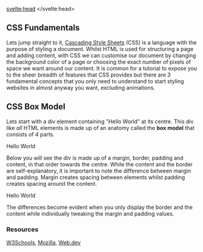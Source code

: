 <script>
import RGB from "$lib/RGB.svelte";
</script>

<svelte:head>
	<title>CSS Fundamentals | Sergen Karaoglan</title>
	<meta name="description" content="Learn the fundamentals of CSS" />
</svelte:head>

<article class="max-sm:mx-4 prose lg:prose-xl m-auto pt-16">

# CSS Fundamentals

Lets jump straight to it, [Cascading Style Sheets](https://en.wikipedia.org/wiki/CSS) (CSS) is a language with the purpose of styling a document. Whilst HTML is used for structuring a page and adding content, with CSS we can customise our document by changing the background color of a page or choosing the exact number of pixels of space we want around our content. It is common for a tutorial to expose you to the sheer breadth of features that CSS provides but there are 3 fundamental concepts that you only need to understand to start styling websites in almost anyway you want, excluding animations.

## CSS Box Model
Lets start with a div element containing "Hello World" at its centre. This div like *all* HTML elements is made up of an anatomy called the **box model** that consists of 4 parts.

<div class="h-48 w-48 mx-auto flex-center">Hello World</div>

Below you will see the div is made up of a <span class="text-blue-700">margin</span>, <span class="text-blue-600">border</span>, <span class="text-blue-500">padding</span> and <span class="text-blue-400">content</span>, in that order towards the centre. While the content and the border are self-explanatory, it is important to note the difference between margin and padding. Margin creates spacing between elements whilst padding creates spacing around the content.

<div class="h-48 w-48 bg-blue-700 mx-auto flex-center ">
	<div class="h-40 w-40 bg-blue-600 mx-auto flex-center">
		<div class="h-36 w-36 bg-blue-500 mx-auto flex-center">
			<div class="h-28 w-28 bg-blue-400 mx-auto flex-center text-white">Hello World</div>
		</div>
	</div>
</div>

The differences become evident when you only display the border and the content while individually tweaking the margin and padding values.

<!-- <div class="grid grid-cols-2"><div class="border-4 h-32 w-32 flex-center p-20 mx-auto">Hello World</div>
<div class="border-4 h-32 w-32 flex-center mt-12 mx-auto">Hello World</div></div> -->


### Resources
[W3Schools](https://www.w3schools.com/css/),
[Mozilla](https://developer.mozilla.org/en-US/docs/Web/CSS),
[Web.dev](https://web.dev/learn/css/)

</article>